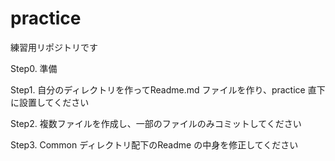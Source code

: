 # practice
練習用リポジトリです

Step0. 準備

Step1. 自分のディレクトリを作ってReadme.md ファイルを作り、practice 直下に設置してください

Step2. 複数ファイルを作成し、一部のファイルのみコミットしてください

Step3. Common ディレクトリ配下のReadme の中身を修正してください
